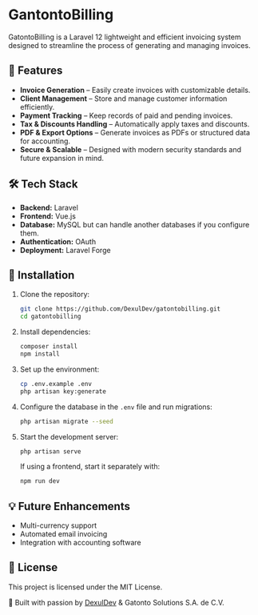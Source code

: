 
# GantontoBilling
GatontoBilling is a Laravel 12 lightweight and efficient invoicing system designed to streamline the process of generating and managing invoices.

## 🚀 Features
- **Invoice Generation** – Easily create invoices with customizable details.
- **Client Management** – Store and manage customer information efficiently.
- **Payment Tracking** – Keep records of paid and pending invoices.
- **Tax & Discounts Handling** – Automatically apply taxes and discounts.
- **PDF & Export Options** – Generate invoices as PDFs or structured data for accounting.
- **Secure & Scalable** – Designed with modern security standards and future expansion in mind.

## 🛠️ Tech Stack
- **Backend:** Laravel
- **Frontend:** Vue.js
- **Database:** MySQL but can handle another databases if you configure them.
- **Authentication:** OAuth
- **Deployment:** Laravel Forge

## 📌 Installation
1. Clone the repository:
   ```sh
   git clone https://github.com/DexulDev/gatontobilling.git
   cd gatontobilling
   ```
2. Install dependencies:
   ```sh
   composer install
   npm install 
   ```
3. Set up the environment:
   ```sh
   cp .env.example .env
   php artisan key:generate
   ```
4. Configure the database in the `.env` file and run migrations:
   ```sh
   php artisan migrate --seed
   ```
5. Start the development server:
   ```sh
   php artisan serve
   ```
   If using a frontend, start it separately with:
   ```sh
   npm run dev
   ```

## 💡 Future Enhancements
- Multi-currency support
- Automated email invoicing
- Integration with accounting software

## 📜 License
This project is licensed under the MIT License.

🚀 Built with passion by [DexulDev](https://github.com/DexulDev) & Gatonto Solutions S.A. de C.V.
